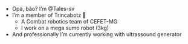 - Opa, bão? I’m @Tales-sv
- I’m a member of Trincabotz 🔺
  - A Combat robotics team of CEFET-MG
  - I work on a mega sumo robot (3kg)
- And professionally I’m currently working with ultrassound generator

<!---
Tales-sv/Tales-sv is a ✨ special ✨ repository because its `README.md` (this file) appears on your GitHub profile.
You can click the Preview link to take a look at your changes.
--->
